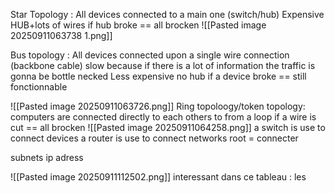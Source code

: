 Star Topology : All devices connected to a main one (switch/hub)
Expensive HUB+lots of wires 
if hub broke == all brocken
![[Pasted image 20250911063738 1.png]]

Bus topology : All devices connected upon a single wire connection (backbone cable) slow because if there is a lot of information the traffic is gonna be bottle necked
Less expensive no hub
if a device broke == still fonctionnable

![[Pasted image 20250911063726.png]]
Ring topoloogy/token topology: computers are connected directly to each others to from a loop
if a wire is cut == all brocken
![[Pasted image 20250911064258.png]]
a switch is use to connect devices
a router is use to connect networks root = connecter

subnets ip adress

![[Pasted image 20250911112502.png]]
interessant dans ce tableau : les